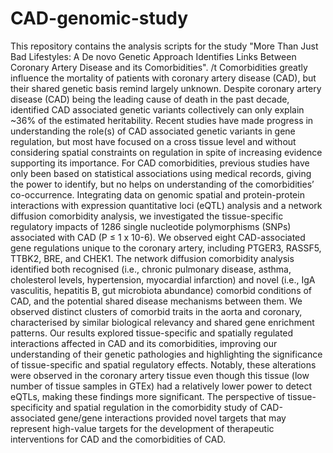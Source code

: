 # CAD-genomic-study
This repository contains the analysis scripts for the study "More Than Just Bad Lifestyles: A De novo Genetic Approach Identifies Links Between Coronary Artery Disease and its Comorbidities".
/t
Comorbidities greatly influence the mortality of patients with coronary artery disease (CAD), but their shared genetic basis remind largely unknown. Despite coronary artery disease (CAD) being the leading cause of death in the past decade, identified CAD associated genetic variants collectively can only explain ~36% of the estimated heritability. Recent studies have made progress in understanding the role(s) of CAD associated genetic variants in gene regulation, but most have focused on a cross tissue level and without considering spatial constraints on regulation in spite of increasing evidence supporting its importance. For CAD comorbidities, previous studies have only been based on statistical associations using medical records, giving the power to identify, but no helps on understanding of the comorbidities’ co-occurrence. Integrating data on genomic spatial and protein-protein interactions with expression quantitative loci (eQTL) analysis and a network diffusion comorbidity analysis, we investigated the tissue-specific regulatory impacts of 1286 single nucleotide polymorphisms (SNPs) associated with CAD (P ≤ 1 x 10-6). We observed eight CAD-associated gene regulations unique to the coronary artery, including PTGER3, RASSF5, TTBK2, BRE, and CHEK1. The network diffusion comorbidity analysis identified both recognised (i.e., chronic pulmonary disease, asthma, cholesterol levels, hypertension, myocardial infarction) and novel (i.e., IgA vasculitis, hepatitis B, gut microbiota abundance) comorbid conditions of CAD, and the potential shared disease mechanisms between them. We observed distinct clusters of comorbid traits in the aorta and coronary, characterised by similar biological relevancy and shared gene enrichment patterns. Our results explored tissue-specific and spatially regulated interactions affected in CAD and its comorbidities, improving our understanding of their genetic pathologies and highlighting the significance of tissue-specific and spatial regulatory effects. Notably, these alterations were observed in the coronary artery tissue even though this tissue (low number of tissue samples in GTEx) had a relatively lower power to detect eQTLs, making these findings more significant. The perspective of tissue-specificity and spatial regulation in the comorbidity study of CAD-associated gene/gene interactions provided novel targets that may represent high-value targets for the development of therapeutic interventions for CAD and the comorbidities of CAD.  
